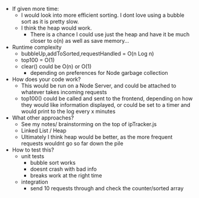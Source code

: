 - If given more time:
  - I would look into more efficient sorting. I dont love using a bubble sort as it is pretty slow.
  - I think the heap would work. 
    - There is a chance I could use just the heap  and have it be much closer to o(n) as well as save memory...
 - Runtime complexity
   - bubbleUp,addToSorted,requestHandled = O(n Log n)
   - top100 = O(1)
   - clear() could be O(n) or O(1) 
     - depending on preferences for Node garbage collection
 - How does your code work?
   - This would be run on a Node Server, and could be attached to whatever takes incoming requests
   - top100() could be called and sent to the frontend, depending on how they would like information displayed, or could be set to a timer and would print to the log every x minutes
 - What other approaches?
   - See my notes/ brainstorming on the top of ipTracker.js
   - Linked List / Heap
   - Ultimately I think heap would be better, as the more frequent requests wouldnt go so far down the pile
 - How to test this?
   - unit tests
      - bubble sort works
      - doesnt crash with bad info
      -  breaks work at the right time
   -  integration
      -  send 10 requests through and check the counter/sorted array
      
